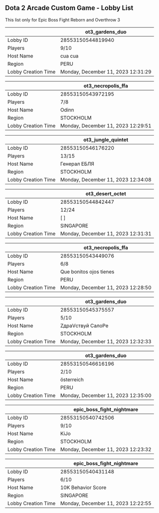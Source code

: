 ## Dota 2 Arcade Custom Game - Lobby List

This list only for Epic Boss Fight Reborn and Overthrow 3

|  | ot3_gardens_duo |
| ------ | ------ |
| Lobby ID | 28553150544819940 |
| Players | 9/10 |
| Host Name | cua cua |
| Region | PERU |
| Lobby Creation Time | Monday, December 11, 2023 12:31:29 |


|  | ot3_necropolis_ffa |
| ------ | ------ |
| Lobby ID | 28553150543972195 |
| Players | 7/8 |
| Host Name | Odinn |
| Region | STOCKHOLM |
| Lobby Creation Time | Monday, December 11, 2023 12:29:51 |


|  | ot3_jungle_quintet |
| ------ | ------ |
| Lobby ID | 28553150546176220 |
| Players | 13/15 |
| Host Name | Генерал ЕБЛЯ |
| Region | STOCKHOLM |
| Lobby Creation Time | Monday, December 11, 2023 12:34:08 |


|  | ot3_desert_octet |
| ------ | ------ |
| Lobby ID | 28553150544842447 |
| Players | 12/24 |
| Host Name | [ ] |
| Region | SINGAPORE |
| Lobby Creation Time | Monday, December 11, 2023 12:31:31 |


|  | ot3_necropolis_ffa |
| ------ | ------ |
| Lobby ID | 28553150543449076 |
| Players | 6/8 |
| Host Name | Que bonitos ojos tienes |
| Region | PERU |
| Lobby Creation Time | Monday, December 11, 2023 12:28:50 |


|  | ot3_gardens_duo |
| ------ | ------ |
| Lobby ID | 28553150545375557 |
| Players | 5/10 |
| Host Name | ZдраVствуй СалоРе |
| Region | STOCKHOLM |
| Lobby Creation Time | Monday, December 11, 2023 12:32:33 |


|  | ot3_gardens_duo |
| ------ | ------ |
| Lobby ID | 28553150546616196 |
| Players | 2/10 |
| Host Name | österreich |
| Region | PERU |
| Lobby Creation Time | Monday, December 11, 2023 12:35:00 |


|  | epic_boss_fight_nightmare |
| ------ | ------ |
| Lobby ID | 28553150540742506 |
| Players | 9/10 |
| Host Name | KiJo |
| Region | STOCKHOLM |
| Lobby Creation Time | Monday, December 11, 2023 12:23:32 |


|  | epic_boss_fight_nightmare |
| ------ | ------ |
| Lobby ID | 28553150540431148 |
| Players | 6/10 |
| Host Name | 10K Behavior Score |
| Region | SINGAPORE |
| Lobby Creation Time | Monday, December 11, 2023 12:22:55 |


